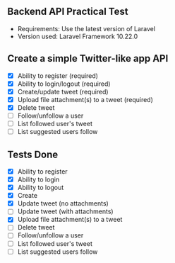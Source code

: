 ## Backend API Practical Test

-   Requirements: Use the latest version of Laravel
-   Version used: Laravel Framework 10.22.0

## Create a simple Twitter-like app API

-   [x] Ability to register (required)
-   [x] Ability to login/logout (required)
-   [x] Create/update tweet (required)
-   [x] Upload file attachment(s) to a tweet (required)
-   [x] Delete tweet
-   [ ] Follow/unfollow a user
-   [ ] List followed user's tweet
-   [ ] List suggested users follow

## Tests Done

-   [x] Ability to register
-   [x] Ability to login
-   [x] Ability to logout
-   [x] Create
-   [x] Update tweet (no attachments)
-   [ ] Update tweet (with attachments)
-   [x] Upload file attachment(s) to a tweet
-   [ ] Delete tweet
-   [ ] Follow/unfollow a user
-   [ ] List followed user's tweet
-   [ ] List suggested users follow
